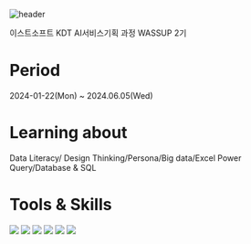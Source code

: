 ![header](https://capsule-render.vercel.app/api?type=Cylinder&color=auto&text=WASSUP2)

이스트소프트 KDT AI서비스기획 과정 WASSUP 2기

# Period
2024-01-22(Mon) ~ 2024.06.05(Wed)

# Learning about 
Data Literacy/ Design Thinking/Persona/Big data/Excel Power Query/Database & SQL

# Tools & Skills 
<img src="http://img.shields.io/badge/MYSQL-4479A1?style=flat-square&logo=MYSQL&logoColor=white"/> <img src="http://img.shields.io/badge/Power BI-F2C811?style=flat-square&logo=MYSQL&logoColor=white"/> <img src="http://img.shields.io/badge/GitHub-181717?style=flat-square&logo=MYSQL&logoColor=white"/> <img src="http://img.shields.io/badge/Python-3776AB?style=flat-square&logo=MYSQL&logoColor=white"/> <img src="http://img.shields.io/badge/Notion-000000?style=flat-square&logo=MYSQL&logoColor=white"/> <img src="http://img.shields.io/badge/Miro-050038?style=flat-square&logo=MYSQL&logoColor=white"/>
